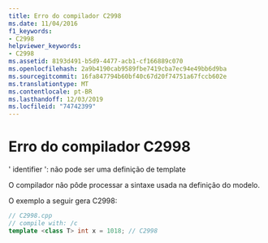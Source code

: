 ```yaml
---
title: Erro do compilador C2998
ms.date: 11/04/2016
f1_keywords:
- C2998
helpviewer_keywords:
- C2998
ms.assetid: 8193d491-b5d9-4477-acb1-cf166889c070
ms.openlocfilehash: 2a9b4190cab9589fbe7419cba7ec94e49bb6d9ba
ms.sourcegitcommit: 16fa847794b60bf40c67d20f74751a67fccb602e
ms.translationtype: MT
ms.contentlocale: pt-BR
ms.lasthandoff: 12/03/2019
ms.locfileid: "74742399"
---
```

# <a name="compiler-error-c2998"></a>Erro do compilador C2998

' identifier ': não pode ser uma definição de template

O compilador não pôde processar a sintaxe usada na definição do modelo.

O exemplo a seguir gera C2998:

```cpp
// C2998.cpp
// compile with: /c
template <class T> int x = 1018; // C2998
```

